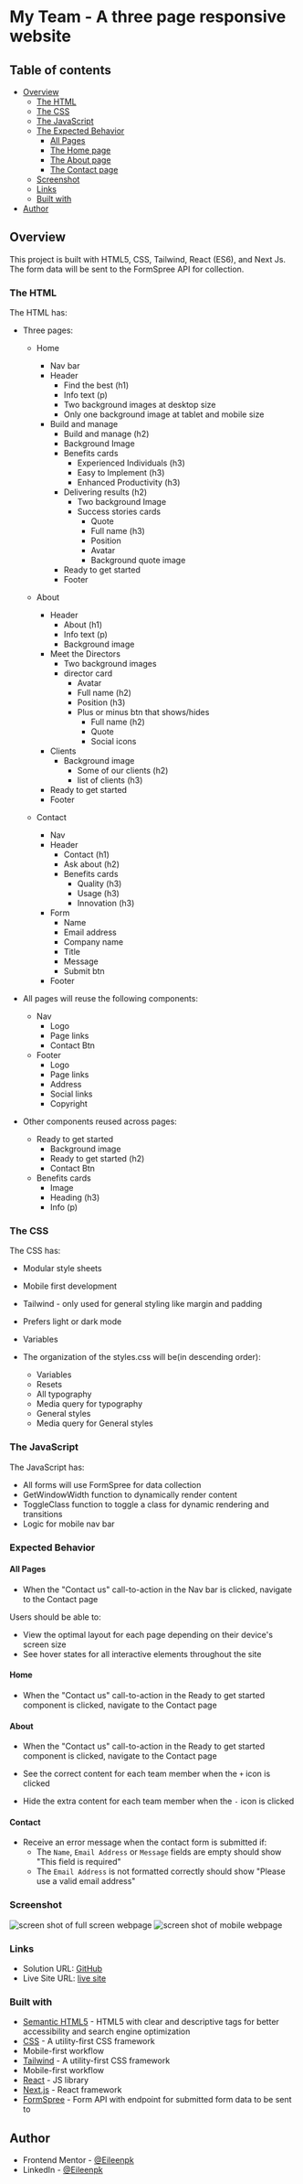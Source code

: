 # My Team - A three page responsive website 

## Table of contents

- [Overview](#overview)
  - [The HTML](#the-HTML)
  - [The CSS](#the-CSS)
  - [The JavaScript](#the-JavaScript)
  - [The Expected Behavior](#Expected-Behavior)
    - [All Pages](#All-Pages)
    - [The Home page](#Home)
    - [The About page](#About)
    - [The Contact page](#Contact)
  - [Screenshot](#screenshot)
  - [Links](#links)
  - [Built with](#built-with)
- [Author](#author)

## Overview
This project is built with HTML5, CSS, Tailwind, React (ES6), and Next Js. The form data will be sent to the FormSpree API for collection. 

### The HTML
The HTML has:

- Three pages:
    - Home
        - Nav bar
        - Header 
            - Find the best (h1)
            - Info text (p)
            - Two background images at desktop size
            - Only one background image at tablet and mobile size
        - Build and manage
            - Build and manage (h2)
            - Background Image
            - Benefits cards
                - Experienced Individuals (h3)
                - Easy to Implement (h3)
                - Enhanced Productivity (h3)
            - Delivering results (h2)
                - Two background Image
                - Success stories cards
                    - Quote
                    - Full name (h3)
                    - Position 
                    - Avatar
                    - Background quote image
            - Ready to get started
            - Footer

    - About
        - Header
            - About (h1)
            - Info text (p)
            - Background image
        - Meet the Directors
            - Two background images
            - director card
                - Avatar
                - Full name (h2)
                - Position (h3)
                - Plus or minus btn that shows/hides
                    - Full name (h2)
                    - Quote
                    - Social icons
        - Clients
            - Background image
                - Some of our clients (h2)
                - list of clients (h3)
        - Ready to get started
        - Footer


    - Contact 
        - Nav
        - Header
            - Contact (h1)
            - Ask about (h2)
            - Benefits cards
                - Quality (h3)
                - Usage (h3)
                - Innovation (h3)
        - Form
            - Name
            - Email address
            - Company name
            - Title
            - Message
            - Submit btn
        - Footer

- All pages will reuse the following components:
    - Nav
        - Logo
        - Page links
        - Contact Btn
    - Footer
        - Logo
        - Page links
        - Address
        - Social links
        - Copyright

- Other components reused across pages:
    - Ready to get started
        - Background image
        - Ready to get started (h2)
        - Contact Btn
    - Benefits cards
        - Image
        - Heading (h3)
        - Info (p)


### The CSS
The CSS has:
- Modular style sheets
- Mobile first development
- Tailwind - only used for general styling like margin and padding
- Prefers light or dark mode
- Variables
- The organization of the styles.css will be(in descending order):

    - Variables
    - Resets
    - All typography
    - Media query for typography
    - General styles
    - Media query for General styles

### The JavaScript
The JavaScript has:
- All forms will use FormSpree for data collection
- GetWindowWidth function to dynamically render content
- ToggleClass function to toggle a class for dynamic rendering and transitions
- Logic for mobile nav bar

### Expected Behavior

#### All Pages

- When the "Contact us" call-to-action in the Nav bar is clicked, navigate to the Contact page

Users should be able to:

- View the optimal layout for each page depending on their device's screen size
- See hover states for all interactive elements throughout the site


#### Home
- When the "Contact us" call-to-action in the Ready to get started component is clicked, navigate to the Contact page

#### About
- When the "Contact us" call-to-action in the Ready to get started component is clicked, navigate to the Contact page

- See the correct content for each team member when the `+` icon is clicked

- Hide the extra content for each team member when the `-` icon is clicked

#### Contact

- Receive an error message when the contact form is submitted if:
  - The `Name`, `Email Address` or `Message` fields are empty should show "This field is required"
  - The `Email Address` is not formatted correctly should show "Please use a valid email address"

### Screenshot

![screen shot of full screen webpage]()
![screen shot of mobile webpage]()
### Links

- Solution URL: [GitHub]()
- Live Site URL: [live site]()

### Built with

- [Semantic HTML5](https://developer.mozilla.org/en-US/docs/Glossary/HTML5) - HTML5 with clear and descriptive tags for better accessibility and search engine optimization
- [CSS](https://www.w3.org/Style/CSS/Overview.en.html) - A utility-first CSS framework
- Mobile-first workflow
- [Tailwind](https://tailwindcss.com/) - A utility-first CSS framework
- Mobile-first workflow
- [React](https://reactjs.org/) - JS library
- [Next.js](https://nextjs.org/) - React framework
- [FormSpree](https://formspree.io/) - Form API with endpoint for submitted form data to be sent to

## Author

- Frontend Mentor - [@Eileenpk](https://www.frontendmentor.io/profile/Eileenpk)
- LinkedIn - [@Eileenpk](www.linkedin.com/in/eileen-dangelo)
